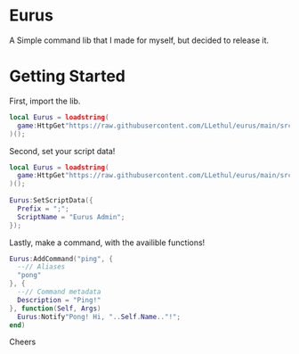 # Eurus
A Simple command lib that I made for myself, but decided to release it.

# Getting Started

First, import the lib.

```lua
local Eurus = loadstring(
  game:HttpGet"https://raw.githubusercontent.com/LLethul/eurus/main/src/index.lua"
)();
```

Second, set your script data! <optional>

```lua
local Eurus = loadstring(
  game:HttpGet"https://raw.githubusercontent.com/LLethul/eurus/main/src/index.lua"
)();
  
Eurus:SetScriptData({
  Prefix = ";";
  ScriptName = "Eurus Admin";
});
```

  Lastly, make a command, with the availible functions!
  
  ```lua
  Eurus:AddCommand("ping", {
    --// Aliases
    "pong"
  }, {
    --// Command metadata
    Description = "Ping!"
  }, function(Self, Args)
    Eurus:Notify"Pong! Hi, "..Self.Name.."!";
  end)
  ```
  
 Cheers
